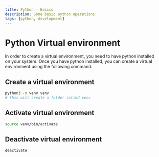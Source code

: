 ```yaml
---
title: Python - Basics
description: Some basic python operations.
tags: [python, development]
---
```


# Python Virtual environment

In order to create a virtual environment, you need to have python installed on your system. Once you have python installed, you can create a virtual environment using the following command.

## Create a virtual environment
```bash
python3 -m venv venv
# this will create a folder called venv
```

## Activate virtual environment
```bash
source venv/bin/activate
```
## Deactivate virtual environment
```bash
deactivate
```

